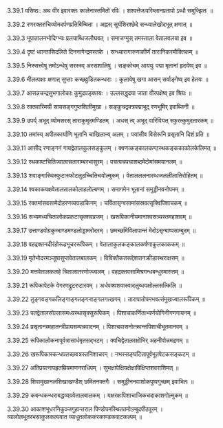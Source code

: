 3.39.1
वसिष्ठः:
अथ वीर इवारक्तः कालेनास्तमितो रविः ।
शश्वत्तेजःपरिम्लानप्रतापो ऽब्धौ समुज्झितः ॥


3.39.2
रणरक्तरुचिव्योमदर्पणप्रतिबिम्बिता ।
अह्नस् सूर्यशिरश्छेदे सन्ध्यालेखोदभूत् क्षणात् ॥


3.39.3
भूपातालनभोदिग्भ्यः प्रलयाब्धिजलौघवत् ।
समाजग्मुस् तमस्ताला वेतालवलया इव ॥


3.39.4
दृष्टं ध्वान्तासिदलिते दिननागेन्द्रमस्तके ।
सन्ध्यारागारुणाकीर्णं तारानिकरमौक्तिकम् ॥


3.39.5
निस्सत्त्वेषु तमोऽन्धेषु सरस्स्व् अरसशालिषु ।
सङ्कोचम् आययुः पद्मा मृतानां हृदयेष्व् इव ॥


3.39.6
मीलत्पक्षाः क्षणात् सुप्ताः कच्छव्रुडितकन्धराः ।
कुलायेषु खगा आसन् सर्वाङ्गेष्व् इव हेतयः ॥


3.39.7
आसन्नचन्द्रसुभगालोकाः कुमुदपङ्क्तयः ।
उल्लसद्धृदया जाता वीरपक्षेष्व् इव श्रियः ॥


3.39.8
रक्तवारिमयी सायसङ्गगुप्तशिलीमुखा ।
सङ्कुचद्वक्त्रपद्माभूद् रणभूमिर् इवाब्जिनी ॥


3.39.9
उपर्य् अभूद् व्योमसरस् ताराकुमुदमण्डितम् ।
अधस् त्व् अभूद् वारिवियत् स्फुरत्कुमुदतारकम् ॥


3.39.10
तमांस्य् अपीतकार्याणि भूतानि चाखिलान्य् अलम् ।
पयांसीव विसेरूनि प्रसृतानि दिशं प्रति ॥


3.39.11
आसीद् रणाङ्गनं गायद्वेतालकुलसङ्कुलम् ।
क्वणत्कङ्कालकण्ठस्थकङ्ककाकोलकेलिमत् ॥


3.39.12
रथकाष्टचितिज्वालासताराम्बरभासुरम् ।
पचत्पचपचाशब्दमेदोमांसमयानलम् ॥


3.39.13
शवाङ्गास्थिस्फुटास्फोटलुठच्चितिचयोल्मुकम् ।
वेतालललनारब्धजललीलातिरोहितम् ॥


3.39.14
श्वकाकयक्षवेतालतालकोलाहलोल्बणम् ।
समागमेन भूतानां समुड्डीनवनोपमम् ॥


3.39.15
रक्तमांसवसामेदोहरणव्यग्रडाकिनम् ।
चर्वितासृग्वसामांसस्रवत्सृक्विपिशाचकम् ॥


3.39.16
सभ्यमध्यचितालोकप्रकटासृक्शवव्रजम् ।
खरूपिकानीयमानाश्वसन्न्यस्तमहाशवम् ॥


3.39.17
उत्ताण्डवोग्रकुम्भाण्डमण्डलोड्डामरोदरम् ।
छमच्छमिविलापान्तं मेदोऽसृग्बाष्पसाम्बुदम् ॥


3.39.18
वहद्रक्तनदीरंहोरूढभूचररूपिकम् ।
वेतालाकुलकङ्कालकर्षणाकुलकाककम् ॥


3.39.19
मृतेभोदरमञ्जूषासुप्तवेतालबालकम् ।
विविक्तैकतरूद्देशपानक्रीडास्थराक्षसम् ॥


3.39.20
मत्तवेतालकलहे चितालातरणोज्ज्वलम् ।
वहद्रक्तवसामिश्रगन्धबन्धुरमारुतम् ॥


3.39.21
रूपिकापेटके वेगरणद्रुटरुटारवम् ।
अर्धपक्वशवास्वादलुब्धयक्षोल्लसत्किलि ॥


3.39.22
तुङ्गवङ्गकलिङ्गाङ्गतङ्गनाङ्गलगत्खगम् ।
तारापातोपमभवत्संमुखज्वालरूपिकम् ॥


3.39.23
पतद्वेतालसोल्लासमध्यस्थासृक्सुरूपिकम् ।
पिशाचाकर्णिताभ्यर्णयोगिनीगणगायनम् ॥


3.39.24
प्रसृतान्त्रमहातन्त्रीप्रायसम्पन्नवादनम् ।
पिशाचवासनोत्क्रान्तपिशाचीभूतमानवम् ॥


3.39.25
रूपिकालोकनापूर्वत्रासार्धमृतसद्भटम् ।
क्वचिद्वेतालरक्षोभिर् अहनीवोन्नमद्रणम् ॥


3.39.26
खरूपिकास्कन्धपतच्छवत्रस्तनिशाचरम् ।
नभस्सङ्घटितापूर्वभूतपेटकसङ्कटम् ॥


3.39.27
अतिप्रयत्नापहृतम्रियमाणनराधिपम् ।
सुभक्षापेक्षियक्षेक्षाविक्षिप्तशवराशिमत् ॥


3.39.28
शिवामुखानलशिखाखण्डैश् छमितनक्तगैः ।
समुड्डीननवाशोकपुष्पगुच्छम् इवाभितः ॥


3.39.29
कबन्धकन्धराबद्धव्यग्रवेतालबालकम् ।
यक्षरक्षःपिशाचाजिकचदाकाशगोल्मुकम् ॥


3.39.30
आकाशभूधरनिकुञ्जगुहान्तराल पिण्डोपमस्थिततमोऽम्बुदपीठपूरम् ।
व्यालोलभूतरभसाकुलकल्पवात व्याधूतलोककरकाण्डकवाटकल्पम् ॥

